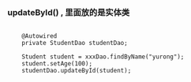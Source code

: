 
### updateById() , 里面放的是实体类

```jshelllanguage
 
    @Autowired
    private StudentDao studentDao;

    Student student = xxxDao.findByName("yurong");
    student.setAge(100);
    studentDao.updateById(student);
```
